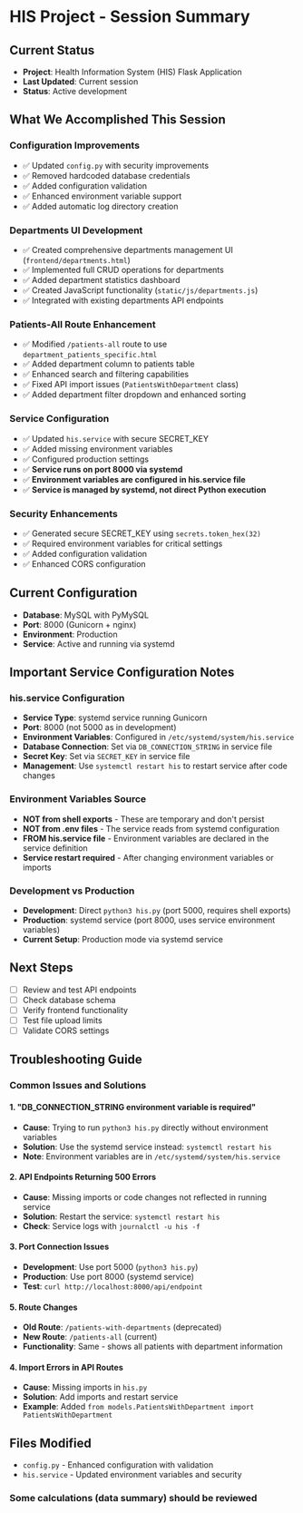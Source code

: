 # HIS Project - Session Summary

## Current Status
- **Project**: Health Information System (HIS) Flask Application
- **Last Updated**: Current session
- **Status**: Active development

## What We Accomplished This Session

### Configuration Improvements
- ✅ Updated `config.py` with security improvements
- ✅ Removed hardcoded database credentials
- ✅ Added configuration validation
- ✅ Enhanced environment variable support
- ✅ Added automatic log directory creation

### Departments UI Development
- ✅ Created comprehensive departments management UI (`frontend/departments.html`)
- ✅ Implemented full CRUD operations for departments
- ✅ Added department statistics dashboard
- ✅ Created JavaScript functionality (`static/js/departments.js`)
- ✅ Integrated with existing departments API endpoints

### Patients-All Route Enhancement
- ✅ Modified `/patients-all` route to use `department_patients_specific.html`
- ✅ Added department column to patients table
- ✅ Enhanced search and filtering capabilities
- ✅ Fixed API import issues (`PatientsWithDepartment` class)
- ✅ Added department filter dropdown and enhanced sorting

### Service Configuration
- ✅ Updated `his.service` with secure SECRET_KEY
- ✅ Added missing environment variables
- ✅ Configured production settings
- ✅ **Service runs on port 8000 via systemd**
- ✅ **Environment variables are configured in his.service file**
- ✅ **Service is managed by systemd, not direct Python execution**

### Security Enhancements
- ✅ Generated secure SECRET_KEY using `secrets.token_hex(32)`
- ✅ Required environment variables for critical settings
- ✅ Added configuration validation
- ✅ Enhanced CORS configuration

## Current Configuration
- **Database**: MySQL with PyMySQL
- **Port**: 8000 (Gunicorn + nginx)
- **Environment**: Production
- **Service**: Active and running via systemd

## Important Service Configuration Notes

### his.service Configuration
- **Service Type**: systemd service running Gunicorn
- **Port**: 8000 (not 5000 as in development)
- **Environment Variables**: Configured in `/etc/systemd/system/his.service`
- **Database Connection**: Set via `DB_CONNECTION_STRING` in service file
- **Secret Key**: Set via `SECRET_KEY` in service file
- **Management**: Use `systemctl restart his` to restart service after code changes

### Environment Variables Source
- **NOT from shell exports** - These are temporary and don't persist
- **NOT from .env files** - The service reads from systemd configuration
- **FROM his.service file** - Environment variables are declared in the service definition
- **Service restart required** - After changing environment variables or imports

### Development vs Production
- **Development**: Direct `python3 his.py` (port 5000, requires shell exports)
- **Production**: systemd service (port 8000, uses service environment variables)
- **Current Setup**: Production mode via systemd service

## Next Steps
- [ ] Review and test API endpoints
- [ ] Check database schema
- [ ] Verify frontend functionality
- [ ] Test file upload limits
- [ ] Validate CORS settings

## Troubleshooting Guide

### Common Issues and Solutions

#### 1. "DB_CONNECTION_STRING environment variable is required"
- **Cause**: Trying to run `python3 his.py` directly without environment variables
- **Solution**: Use the systemd service instead: `systemctl restart his`
- **Note**: Environment variables are in `/etc/systemd/system/his.service`

#### 2. API Endpoints Returning 500 Errors
- **Cause**: Missing imports or code changes not reflected in running service
- **Solution**: Restart the service: `systemctl restart his`
- **Check**: Service logs with `journalctl -u his -f`

#### 3. Port Connection Issues
- **Development**: Use port 5000 (`python3 his.py`)
- **Production**: Use port 8000 (systemd service)
- **Test**: `curl http://localhost:8000/api/endpoint`

#### 5. Route Changes
- **Old Route**: `/patients-with-departments` (deprecated)
- **New Route**: `/patients-all` (current)
- **Functionality**: Same - shows all patients with department information

#### 4. Import Errors in API Routes
- **Cause**: Missing imports in `his.py`
- **Solution**: Add imports and restart service
- **Example**: Added `from models.PatientsWithDepartment import PatientsWithDepartment`

## Files Modified
- `config.py` - Enhanced configuration with validation
- `his.service` - Updated environment variables and security
### Some calculations (data summary) should be reviewed